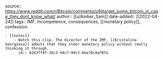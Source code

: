 source:: https://www.reddit.com/r/Bitcoin/comments/u9iita/get_some_bitcoin_in_case_they_dont_know_what/
author:: [[u/Amber_Sam]]
date-added:: [[2022-04-24]]
tags:: IMF, incompetence, consequences, [[monetary policy]], confession

	- [[notes]]
		- Watch this clip. The director of the IMF, [[Kristalina Georgieva]] admits that they steer monetary policy without really thinking it through.
		  id:: 6263ff4f-36c3-44c7-99c3-66a70c4af07a